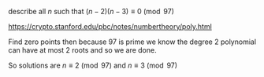 describe all $n$ such that $(n-2)(n-3) \equiv 0 \pmod{97}$

https://crypto.stanford.edu/pbc/notes/numbertheory/poly.html

Find zero points then because 97 is prime we know the degree 2 polynomial can have at most 2 roots and so we are done. 

So solutions are $n \equiv 2 \pmod{97}$ and $n \equiv 3 \pmod{97}$
